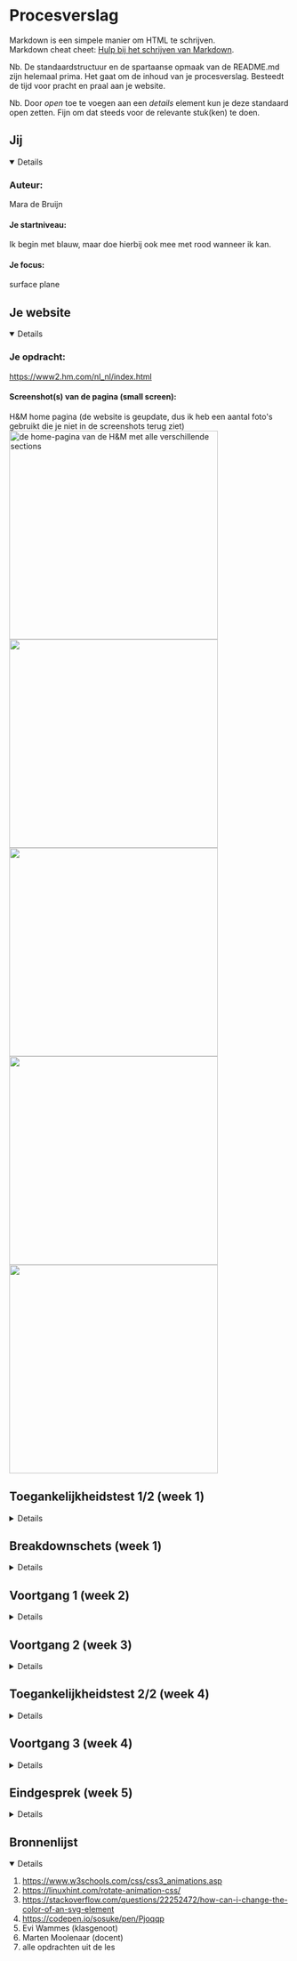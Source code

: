 # Procesverslag
Markdown is een simpele manier om HTML te schrijven.  
Markdown cheat cheet: [Hulp bij het schrijven van Markdown](https://github.com/adam-p/markdown-here/wiki/Markdown-Cheatsheet).

Nb. De standaardstructuur en de spartaanse opmaak van de README.md zijn helemaal prima. Het gaat om de inhoud van je procesverslag. Besteedt de tijd voor pracht en praal aan je website.

Nb. Door *open* toe te voegen aan een *details* element kun je deze standaard open zetten. Fijn om dat steeds voor de relevante stuk(ken) te doen.





## Jij

<details open>

  ### Auteur:
  Mara de Bruijn

  #### Je startniveau:
  Ik begin met blauw, maar doe hierbij ook mee met rood wanneer ik kan.

  #### Je focus:
  surface plane
 
</details>





## Je website

<details open>

  ### Je opdracht:
  https://www2.hm.com/nl_nl/index.html

  #### Screenshot(s) van de pagina (small screen): 
  H&M home pagina (de website is geupdate, dus ik heb een aantal foto's gebruikt die je niet in de screenshots terug ziet)
  <img src="readme-images/ss1.png" width="375px" alt="de home-pagina van de H&M met alle verschillende sections">
  <img src="readme-images/ss2.png" width="375px">
  <img src="readme-images/ss3.png" width="375px">
  <img src="readme-images/ss4.png" width="375px">
  <img src="readme-images/ss5.png" width="375px">

  
 
</details>



## Toegankelijkheidstest 1/2 (week 1)

<details>

  ### Bevindingen
  Lijst met bevindingen die in de test naar voren kwamen:
  
  . Veel gebruik gemaakt van div
  . Geen h1
  . Geen alt text
  . Alle fotos hadden verwarrende namen, zoals asdkh6ad99.jpg

</details>



## Breakdownschets (week 1)

<details>

  ### de hele pagina: 
  <img src="readme-images/bdschets1.png" width="375px" alt="breakdown van de hele pagina">

  ### dynamisch deel (bijv menu): 
  <img src="readme-images/bdschets2.png" width="375px" alt="breakdown van een dynamisch deel">

</details>





## Voortgang 1 (week 2)

<details>

  ### Stand van zaken
  hier dit ging goed & dit was lastig (neem ook screenshots op van delen van je website en code)


  ### Agenda voor meeting
  samen met je groepje opstellen

  | student 1      | student 2          | student 3    | student 4        |
  | ---            | ---                | ---          | ---              |
  | dit bespreken  | en dit             | en ik dit    | en dan ik dat    |
  | en dat ook nog | dit als er tijd is | nog een punt | dit wil ik zeker |
  | ...            | ...                | ...          | ...              |


  ### Verslag van meeting
  hier na afloop snel de uitkomsten van de meeting vastleggen

  - punt 1
  - punt 2
  - nog een punt
  - ...

</details>





## Voortgang 2 (week 3)

<details>

  ### Stand van zaken
  hier dit ging goed & dit was lastig (neem ook screenshots op van delen van je website en code)


  ### Agenda voor meeting
  samen met je groepje opstellen

  | student 1      | student 2          | student 3    | student 4        |
  | ---            | ---                | ---          | ---              |
  | dit bespreken  | en dit             | en ik dit    | en dan ik dat    |
  | en dat ook nog | dit als er tijd is | nog een punt | dit wil ik zeker |
  | ...            | ...                | ...          | ...              |


  ### Verslag van meeting
  hier na afloop snel de uitkomsten van de meeting vastleggen

  - punt 1
  - punt 2
  - nog een punt
- ...

</details>





## Toegankelijkheidstest 2/2 (week 4)

<details>

  ### Bevindingen
  Lijst met je bevindingen die in de test naar voren kwamen (geef ook aan wat er verbeterd is):

</details>





## Voortgang 3 (week 4)

<details>

  ### Stand van zaken
  hier dit ging goed & dit was lastig (neem ook screenshots op van delen van je website en code)


  ### Agenda voor meeting
  samen met je groepje opstellen

  | student 1      | student 2          | student 3    | student 4        |
  | ---            | ---                | ---          | ---              |
  | dit bespreken  | en dit             | en ik dit    | en dan ik dat    |
  | en dat ook nog | dit als er tijd is | nog een punt | dit wil ik zeker |
  | ...            | ...                | ...          | ...              |


  ### Verslag van meeting
  hier na afloop snel de uitkomsten van de meeting vastleggen

  - punt 1
  - punt 2
  - nog een punt
  - ...

</details>





## Eindgesprek (week 5)

<details>

  ### Je uitkomst - karakteristiek screenshots:
  <img src="readme-images/dummy-plaatje.jpg" width="375px" alt="uitomst opdracht 1">


  ### Dit ging goed/Heb ik geleerd: 
  Korte omschrijving met plaatjes

  <img src="readme-images/dummy-plaatje.jpg" width="375px" alt="top">


  ### Dit was lastig/Is niet gelukt:
  het lukte mij helaas niet omervoor te zorgen dat wanneer de gebruiker handmatig scrollt, de bolletjes ook meebewegen en rood worden op de juiste slide

  <img src="readme-images/foutss.png" width="375px" alt="bummer">
</details>





## Bronnenlijst

<details open>

  1. https://www.w3schools.com/css/css3_animations.asp
  2. https://linuxhint.com/rotate-animation-css/
  3. https://stackoverflow.com/questions/22252472/how-can-i-change-the-color-of-an-svg-element
  4. https://codepen.io/sosuke/pen/Pjoqqp
  5. Evi Wammes (klasgenoot)
  6. Marten Moolenaar (docent)
  7. alle opdrachten uit de les

</details>